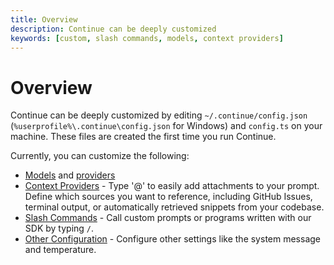 ```yaml
---
title: Overview
description: Continue can be deeply customized
keywords: [custom, slash commands, models, context providers]
---
```


# Overview

Continue can be deeply customized by editing `~/.continue/config.json` (`%userprofile%\.continue\config.json` for Windows) and `config.ts` on your machine. These files are created the first time you run Continue.

Currently, you can customize the following:

- [Models](../model-setup/select-model.md) and [providers](../model-setup/select-provider.md)
- [Context Providers](./context-providers.md) - Type '@' to easily add attachments to your prompt. Define which sources you want to reference, including GitHub Issues, terminal output, or automatically retrieved snippets from your codebase.
- [Slash Commands](./slash-commands.md) - Call custom prompts or programs written with our SDK by typing `/`.
- [Other Configuration](../reference/config.mdx) - Configure other settings like the system message and temperature.
